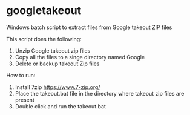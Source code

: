 # googletakeout
Windows batch script to extract files from Google takeout ZIP files

This script does the following:
1) Unzip Google takeout zip files
2) Copy all the files to a singe directory named Google
3) Delete or backup takeout Zip files

How to run:
1) Install 7zip https://www.7-zip.org/
2) Place the takeout.bat file in the directory where takeout zip files are present
3) Double click and run the takeout.bat


